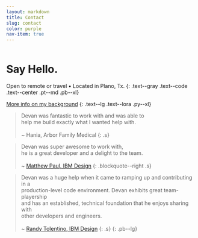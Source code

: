 ```yaml
---
layout: markdown
title: Contact
slug: contact
color: purple
nav-item: true
---
```


<div class="flex flex--flag flex--space-between flex--column flex--row-rev-md pt--xxl pb--xl s">
    <div class="flex__box--md text--center text--right-md pb--md p--reset-md">
        <img src="http://i.imgur.com/tuAeTfJ.png" alt="" class="mw--100-45">
    </div>
    <div class="flex__box--md text--lg text--lora">
        <h1>Say Hello.</h1>
    </div>
</div>

 Open to remote or travel • Located in Plano, Tx.
{: .text--gray .text--code .text--center .pt--md .pb--xl}

 [More info on my background](/about-me)
{: .text--lg .text--lora .py--xl}


> Devan was fantastic to work with and was able to<br class="hide show--md">
  help me build exactly what I wanted help with.<br><br>
  <span>~ Hania, Arbor Family Medical</span>
{: .s}

> Devan was super awesome to work with,<br class="hide show--md">
  he is a great developer and a delight to the team.<br><br>
  <span>~ <a href="https://twitter.com/matthewcpaul">Matthew Paul, IBM Design</a></span>
{: .blockquote--right .s}

> Devan was a huge help when it came to ramping up and contributing in a<br class="hide show--md">
  production-level code environment. Devan exhibits great team-playership<br class="hide show--md">
  and has an established, technical foundation that he enjoys sharing with<br class="hide show--md">
  other developers and engineers.<br><br>
  <span>~ <a href="https://twitter.com/techtolentino">Randy Tolentino, IBM Design</a></span>
{: .s}
{: .pb--lg}
